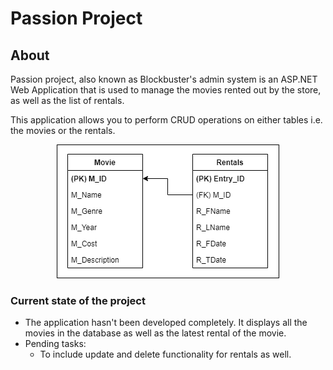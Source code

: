 # **Passion Project**

## **About**
Passion project, also known as Blockbuster's admin system is an ASP.NET Web Application that is used to manage the movies rented out by the store, as well as the list of rentals. 

This application allows you to perform CRUD operations on either tables i.e. the movies or the rentals.

<p align="center">
    <img src = "PassionProject/Content/images/MovieERD.png">
</p>

### **Current state of the project**
* The application hasn't been developed completely. It displays all the movies in the database as well as the latest rental of the movie.
* Pending tasks:
    * To include update and delete functionality for rentals as well.
